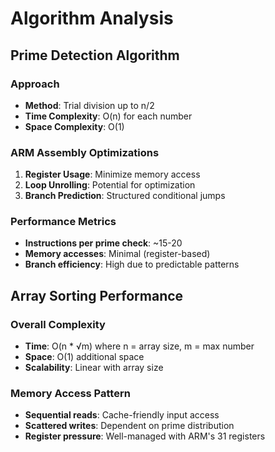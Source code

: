 # Algorithm Analysis

## Prime Detection Algorithm

### Approach
- **Method**: Trial division up to n/2
- **Time Complexity**: O(n) for each number
- **Space Complexity**: O(1)

### ARM Assembly Optimizations
1. **Register Usage**: Minimize memory access
2. **Loop Unrolling**: Potential for optimization
3. **Branch Prediction**: Structured conditional jumps

### Performance Metrics
- **Instructions per prime check**: ~15-20
- **Memory accesses**: Minimal (register-based)
- **Branch efficiency**: High due to predictable patterns

## Array Sorting Performance

### Overall Complexity
- **Time**: O(n * √m) where n = array size, m = max number
- **Space**: O(1) additional space
- **Scalability**: Linear with array size

### Memory Access Pattern
- **Sequential reads**: Cache-friendly input access
- **Scattered writes**: Dependent on prime distribution
- **Register pressure**: Well-managed with ARM's 31 registers
